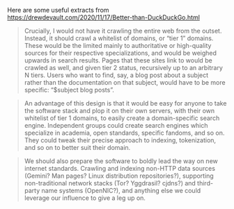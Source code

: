 Here are some useful extracts from
https://drewdevault.com/2020/11/17/Better-than-DuckDuckGo.html

> Crucially, I would not have it crawling the entire web from the outset.
Instead, it should crawl a whitelist of domains, or “tier 1” domains. These
would be the limited mainly to authoritative or high-quality sources for their
respective specializations, and would be weighed upwards in search results.
Pages that these sites link to would be crawled as well, and given tier 2
status, recursively up to an arbitrary N tiers. Users who want to find, say, a
blog post about a subject rather than the documentation on that subject, would
have to be more specific: “$subject blog posts”.

> An advantage of this design is that it would be easy for anyone to take the
software stack and plop it on their own servers, with their own whitelist of
tier 1 domains, to easily create a domain-specific search engine. Independent
groups could create search engines which specialize in academia, open standards,
specific fandoms, and so on. They could tweak their precise approach to
indexing, tokenization, and so on to better suit their domain.

> We should also prepare the software to boldly lead the way on new internet
standards. Crawling and indexing non-HTTP data sources (Gemini? Man pages? Linux
distribution repositories?), supporting non-traditional network stacks (Tor?
Yggdrasil? cjdns?) and third-party name systems (OpenNIC?), and anything else we
could leverage our influence to give a leg up on.
